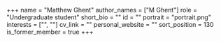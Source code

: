 +++
name = "Matthew Ghent"
author_names = ["M Ghent"]
role = "Undergraduate student"
short_bio = ""
id = ""
portrait = "portrait.png"
interests = ["", ""]
cv_link = ""
personal_website = ""
sort_position = 130
is_former_member = true
+++

